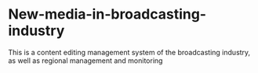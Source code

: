 # New-media-in-broadcasting-industry
This is a content editing management system of the broadcasting industry, as well as regional management and monitoring
